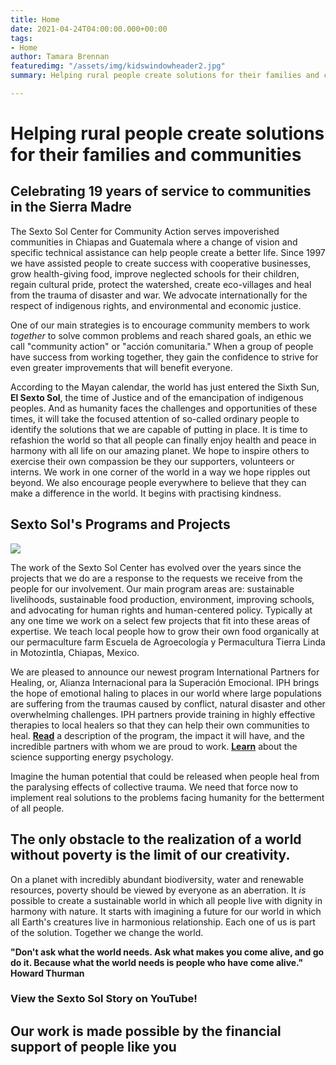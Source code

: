 ```yaml
---
title: Home
date: 2021-04-24T04:00:00.000+00:00
tags:
- Home
author: Tamara Brennan
featuredimg: "/assets/img/kidswindowheader2.jpg"
summary: Helping rural people create solutions for their families and communities

---
```

# Helping rural people create solutions for their families and communities

## Celebrating 19 years of service to communities in the Sierra Madre

The Sexto Sol Center for Community Action serves impoverished communities in Chiapas and Guatemala where a change of vision and specific technical assistance can help people create a better life. Since 1997 we have assisted people to create success with cooperative businesses, grow health-giving food, improve neglected schools for their children, regain cultural pride, protect the watershed, create eco-villages and heal from the trauma of disaster and war. We advocate internationally for the respect of indigenous rights, and environmental and economic justice.

One of our main strategies is to encourage community members to work _together_ to solve common problems and reach shared goals, an ethic we call "community action" or "acción comunitaria." When a group of people have success from working together, they gain the confidence to strive for even greater improvements that will benefit everyone.

According to the Mayan calendar, the world has just entered the Sixth Sun,  
**El Sexto Sol**, the time of Justice and of the emancipation of indigenous peoples. And as humanity faces the challenges and opportunities of these times, it will take the focused attention of so-called ordinary people to identify the solutions that we are capable of putting in place. It is time to refashion the world so that all people can finally enjoy health and peace in harmony with all life on our amazing planet. We hope to inspire others to exercise their own compassion be they our supporters, volunteers or interns. We work in one corner of the world in a way we hope ripples out beyond. We also encourage people everywhere to believe that they can make a difference in the world. It begins with practising kindness.

## Sexto Sol's Programs and Projects

![](/assets/img/leonel.jpg)

The work of the Sexto Sol Center has evolved over the years since the projects that we do are a response to the requests we receive from the people for our involvement. Our main program areas are: sustainable livelihoods, sustainable food production, environment, improving schools, and advocating for human rights and human-centered policy. Typically at any one time we work on a select few projects that fit into these areas of expertise. We teach local people how to grow their own food organically at our permaculture farm Escuela de Agroecología y Permacultura Tierra Linda in Motozintla, Chiapas, Mexico.

We are pleased to announce our newest program International Partners for Healing, or, Alianza Internacional para la Superación Emocional. IPH brings the hope of emotional haling to places in our world where large populations are suffering from the traumas caused by conflict, natural disaster and other overwhelming challenges. IPH partners provide training in highly effective therapies to local healers so that they can help their own communities to heal. [**Read**](http://www.sextosol.org/International_Partners.html) a description of the program, the impact it will have, and the incredible partners with whom we are proud to work. [**Learn**](http://www.sextosol.org/science.html) about the science supporting energy psychology.

Imagine the human potential that could be released when people heal from the paralysing effects of collective trauma. We need that force now to implement real solutions to the problems facing humanity for the betterment of all people.

## The only obstacle to the realization of a world without poverty is the limit of our creativity.

On a planet with incredibly abundant biodiversity, water and renewable resources, poverty should be viewed by everyone as an aberration. It _is_ possible to create a sustainable world in which all people live with dignity in harmony with nature. It starts with imagining a future for our world in which all Earth's creatures live in harmonious relationship. Each one of us is part of the solution. Together we change the world.

**"Don't ask what the world needs. Ask what makes you come alive, and go do it. Because what the world needs is people who have come alive." Howard Thurman**

### View the Sexto Sol Story on YouTube!

## Our work is made possible by the financial support of people like you